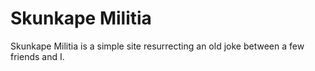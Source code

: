 Skunkape Militia
================

Skunkape Militia is a simple site resurrecting an old joke between a few friends and I.